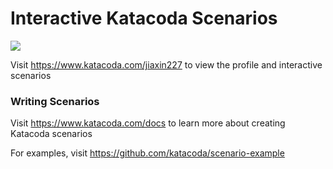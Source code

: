 # Interactive Katacoda Scenarios

[![](http://shields.katacoda.com/katacoda/jiaxin227/count.svg)](https://www.katacoda.com/jiaxin227 "Get your profile on Katacoda.com")

Visit https://www.katacoda.com/jiaxin227 to view the profile and interactive scenarios

### Writing Scenarios
Visit https://www.katacoda.com/docs to learn more about creating Katacoda scenarios

For examples, visit https://github.com/katacoda/scenario-example
